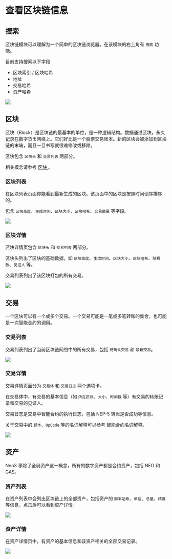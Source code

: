 # 查看区块链信息



## 搜索

区块链模块可以理解为一个简单的区块链浏览器。在该模块的右上角有 `搜索` 功能。

目前支持搜索以下字段

- 区块索引 / 区块哈希
- 地址
- 交易哈希
- 资产哈希

![](/assets/blockchain-search.png)

## 区块

区块（Block）是区块链的最基本的单位，是一种逻辑结构。数据通过区块，永久记录在数字货币网络上。它们好比是一个股票交易账本。新的区块会被添加到区块链的末端，而且一旦书写就很难修改或移除。

区块包含 `区块头` 和 `交易列表` 两部分。

相关概念请参考 [区块 ](../../tooldev/concept/blockchain/block.md)。

### 区块列表

在区块列表页面你能看到最新生成的区块。该页面中的区块是按照时间倒序排序的。

包含 `区块高度`、`生成时间`、`区块大小`、`区块哈希`、`交易数量` 等字段。

![](/assets/block-list.png)

### 区块详情

区块详情页包含 `区块头` 和 `交易列表` 两部分。

区块头列出了区块的基础数据，如 `区块高度`、`生成时间`、`区块大小`、`区块哈希`、`随机数`、`见证人` 等。

交易列表列出了该区块打包的所有交易。

![](/assets/block.png)

## 交易

一个区块可以有一个或多个交易。一个交易可能是一笔或多笔转账的集合，也可能是一次智能合约的调用。

### 交易列表

交易列表列出了当前区块链网络中的所有交易，包括 `待确认交易` 和 `最新交易`。

![](/assets/tx-list.png)

### 交易详情

交易详情页面分为 `交易体` 和 `交易日志` 两个选项卡。

在交易体中，有交易的基本信息（如 `所在区块`、`大小`、`时间戳` 等）有交易的转账记录和交易的见证人。

交易日志是交易中智能合约的执行日志，包括 NEP-5 转账是否成功等信息。

关于交易中的 `脚本`、`OpCode` 等的名词解释可以参考 [智能合约名词解释](../../sc/basic.md)。

![](/assets/tx.png)

## 资产

Neo3 移除了全局资产这一概念，所有的数字资产都是合约资产，包括 NEO 和 GAS。

### 资产列表

在资产列表中会列出区块链上的全部资产，包括资产的 `脚本哈希`、`单位`、`总量`、`精度` 等信息。点击后可以看到资产详情。

![](/assets/asset-list.png)

### 资产详情

在资产详情页中，有资产的基本信息和该资产相关的全部交易记录。

![](/assets/asset.png)